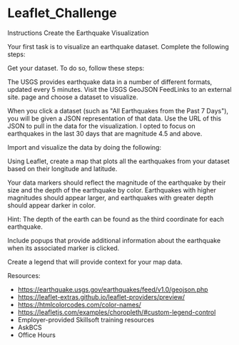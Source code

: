 # Leaflet_Challenge

Instructions
Create the Earthquake Visualization

Your first task is to visualize an earthquake dataset. Complete the following steps:

Get your dataset. To do so, follow these steps:

The USGS provides earthquake data in a number of different formats, updated every 5 minutes. Visit the USGS GeoJSON FeedLinks to an external site. page and choose a dataset to visualize. 

When you click a dataset (such as "All Earthquakes from the Past 7 Days"), you will be given a JSON representation of that data. Use the URL of this JSON to pull in the data for the visualization. I opted to focus on earthquakes in the last 30 days that are magnitude 4.5 and above. 

Import and visualize the data by doing the following:

Using Leaflet, create a map that plots all the earthquakes from your dataset based on their longitude and latitude.

Your data markers should reflect the magnitude of the earthquake by their size and the depth of the earthquake by color. Earthquakes with higher magnitudes should appear larger, and earthquakes with greater depth should appear darker in color.

Hint: The depth of the earth can be found as the third coordinate for each earthquake.

Include popups that provide additional information about the earthquake when its associated marker is clicked.

Create a legend that will provide context for your map data.

Resources:
- https://earthquake.usgs.gov/earthquakes/feed/v1.0/geojson.php
- https://leaflet-extras.github.io/leaflet-providers/preview/
- https://htmlcolorcodes.com/color-names/
- https://leafletjs.com/examples/choropleth/#custom-legend-control
- Employer-provided Skillsoft training resources
- AskBCS
- Office Hours